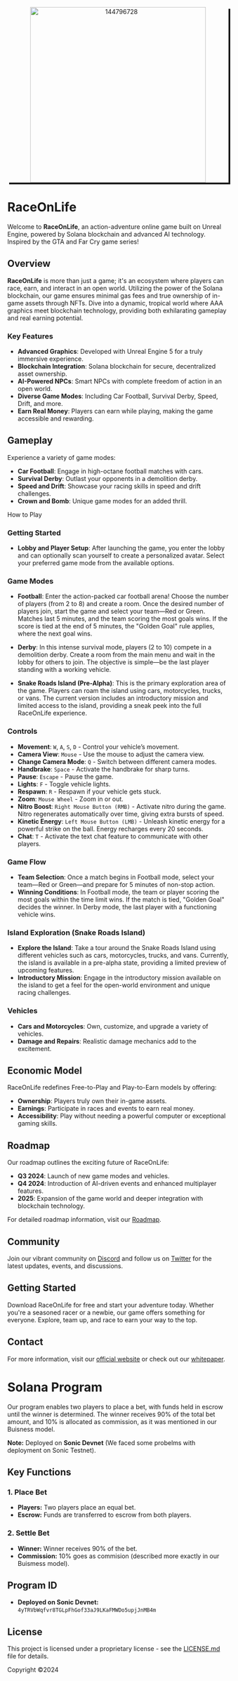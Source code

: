 <p align="center" style="box-shadow: 4px 4px;">
	  <a href="https://raceonlife.com/">
	    	<img  
	        	src="https://i.ibb.co/qFMMzBZ/Logo-White.png"
	        	alt="144796728"
	        	width="400px"
	      	/>
	  </a>
</p>

# RaceOnLife

Welcome to **RaceOnLife**, an action-adventure online game built on Unreal Engine, powered by Solana blockchain and advanced AI technology. Inspired by the GTA and Far Cry game series!

## Overview

**RaceOnLife** is more than just a game; it's an ecosystem where players can race, earn, and interact in an open world. Utilizing the power of the Solana blockchain, our game ensures minimal gas fees and true ownership of in-game assets through NFTs. Dive into a dynamic, tropical world where AAA graphics meet blockchain technology, providing both exhilarating gameplay and real earning potential.

### Key Features

- **Advanced Graphics**: Developed with Unreal Engine 5 for a truly immersive experience.
- **Blockchain Integration**: Solana blockchain for secure, decentralized asset ownership.
- **AI-Powered NPCs**: Smart NPCs with complete freedom of action in an open world.
- **Diverse Game Modes**: Including Car Football, Survival Derby, Speed, Drift, and more.
- **Earn Real Money**: Players can earn while playing, making the game accessible and rewarding.

## Gameplay

Experience a variety of game modes:
- **Car Football**: Engage in high-octane football matches with cars.
- **Survival Derby**: Outlast your opponents in a demolition derby.
- **Speed and Drift**: Showcase your racing skills in speed and drift challenges.
- **Crown and Bomb**: Unique game modes for an added thrill.

How to Play

### Getting Started
- **Lobby and Player Setup**: After launching the game, you enter the lobby and can optionally scan yourself to create a personalized avatar. Select your preferred game mode from the available options.

### Game Modes
- **Football**: Enter the action-packed car football arena! Choose the number of players (from 2 to 8) and create a room. Once the desired number of players join, start the game and select your team—Red or Green. Matches last 5 minutes, and the team scoring the most goals wins. If the score is tied at the end of 5 minutes, the "Golden Goal" rule applies, where the next goal wins.

- **Derby**: In this intense survival mode, players (2 to 10) compete in a demolition derby. Create a room from the main menu and wait in the lobby for others to join. The objective is simple—be the last player standing with a working vehicle.

- **Snake Roads Island (Pre-Alpha)**: This is the primary exploration area of the game. Players can roam the island using cars, motorcycles, trucks, or vans. The current version includes an introductory mission and limited access to the island, providing a sneak peek into the full RaceOnLife experience.

### Controls
- **Movement**: `W`, `A`, `S`, `D` - Control your vehicle’s movement.
- **Camera View**: `Mouse` - Use the mouse to adjust the camera view.
- **Change Camera Mode**: `Q` - Switch between different camera modes.
- **Handbrake**: `Space` - Activate the handbrake for sharp turns.
- **Pause**: `Escape` - Pause the game.
- **Lights**: `F` - Toggle vehicle lights.
- **Respawn**: `R` - Respawn if your vehicle gets stuck.
- **Zoom**: `Mouse Wheel` - Zoom in or out.
- **Nitro Boost**: `Right Mouse Button (RMB)` - Activate nitro during the game. Nitro regenerates automatically over time, giving extra bursts of speed.
- **Kinetic Energy**: `Left Mouse Button (LMB)` - Unleash kinetic energy for a powerful strike on the ball. Energy recharges every 20 seconds.
- **Chat**: `T` - Activate the text chat feature to communicate with other players.

### Game Flow
- **Team Selection**: Once a match begins in Football mode, select your team—Red or Green—and prepare for 5 minutes of non-stop action.
- **Winning Conditions**: In Football mode, the team or player scoring the most goals within the time limit wins. If the match is tied, "Golden Goal" decides the winner. In Derby mode, the last player with a functioning vehicle wins.

### Island Exploration (Snake Roads Island)
- **Explore the Island**: Take a tour around the Snake Roads Island using different vehicles such as cars, motorcycles, trucks, and vans. Currently, the island is available in a pre-alpha state, providing a limited preview of upcoming features.
- **Introductory Mission**: Engage in the introductory mission available on the island to get a feel for the open-world environment and unique racing challenges.

### Vehicles

- **Cars and Motorcycles**: Own, customize, and upgrade a variety of vehicles.
- **Damage and Repairs**: Realistic damage mechanics add to the excitement.

## Economic Model

RaceOnLife redefines Free-to-Play and Play-to-Earn models by offering:
- **Ownership**: Players truly own their in-game assets.
- **Earnings**: Participate in races and events to earn real money.
- **Accessibility**: Play without needing a powerful computer or exceptional gaming skills.

## Roadmap

Our roadmap outlines the exciting future of RaceOnLife:
- **Q3 2024**: Launch of new game modes and vehicles.
- **Q4 2024**: Introduction of AI-driven events and enhanced multiplayer features.
- **2025**: Expansion of the game world and deeper integration with blockchain technology.

For detailed roadmap information, visit our [Roadmap](https://raceonlife.gitbook.io/raceonlife/our-plans/roadmap).

## Community

Join our vibrant community on [Discord](https://discord.com/invite/bjG9Ef7uxw) and follow us on [Twitter](https://twitter.com/raceonlife) for the latest updates, events, and discussions.

## Getting Started

Download RaceOnLife for free and start your adventure today. Whether you're a seasoned racer or a newbie, our game offers something for everyone. Explore, team up, and race to earn your way to the top.

## Contact

For more information, visit our [official website](https://raceonlife.com/) or check out our [whitepaper](https://raceonlife.gitbook.io/raceonlife/).


# Solana Program


Our program enables two players to place a bet, with funds held in escrow until the winner is determined. The winner receives 90% of the total bet amount, and 10% is allocated as commission, as it was mentioned in our Buisness model.

**Note:** Deployed on **Sonic Devnet** (We faced some probelms with deployment on Sonic Testnet).

## Key Functions

### 1. Place Bet
- **Players:** Two players place an equal bet.
- **Escrow:** Funds are transferred to escrow from both players.

### 2. Settle Bet
- **Winner:** Winner receives 90% of the bet.
- **Commission:** 10% goes as commision (described more exactly in our Buismess model).

## Program ID

- **Deployed on Sonic Devnet:** `4yTRVbWqfvr8TGLpFhGof33aJ9LKaFMWDo5upjJnMB4m`

## License

This project is licensed under a proprietary license - see the [LICENSE.md](LICENSE.md) file for details.

Copyright ©️2024
